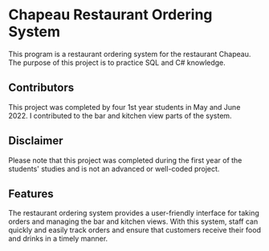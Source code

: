 # Chapeau Restaurant Ordering System
This program is a restaurant ordering system for the restaurant Chapeau. The purpose of this project is to practice SQL and C# knowledge.

## Contributors
This project was completed by four 1st year students in May and June 2022. I contributed to the bar and kitchen view parts of the system.

## Disclaimer
Please note that this project was completed during the first year of the students' studies and is not an advanced or well-coded project. 

## Features
The restaurant ordering system provides a user-friendly interface for taking orders and managing the bar and kitchen views. With this system, staff can quickly and easily track orders and ensure that customers receive their food and drinks in a timely manner. 
